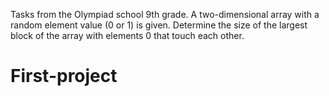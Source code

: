 Tasks from the Olympiad school 9th ​​grade. A two-dimensional array with a random element value (0 or 1) is given. Determine the size of the largest block of the array with elements 0 that touch each other.

# First-project
